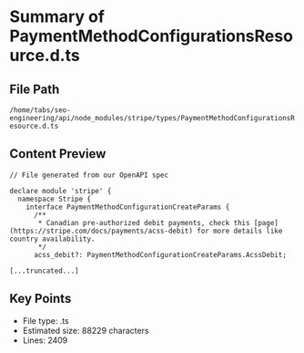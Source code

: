# Summary of PaymentMethodConfigurationsResource.d.ts
  
## File Path
`/home/tabs/seo-engineering/api/node_modules/stripe/types/PaymentMethodConfigurationsResource.d.ts`

## Content Preview
```
// File generated from our OpenAPI spec

declare module 'stripe' {
  namespace Stripe {
    interface PaymentMethodConfigurationCreateParams {
      /**
       * Canadian pre-authorized debit payments, check this [page](https://stripe.com/docs/payments/acss-debit) for more details like country availability.
       */
      acss_debit?: PaymentMethodConfigurationCreateParams.AcssDebit;

[...truncated...]
```

## Key Points
- File type: .ts
- Estimated size: 88229 characters
- Lines: 2409
